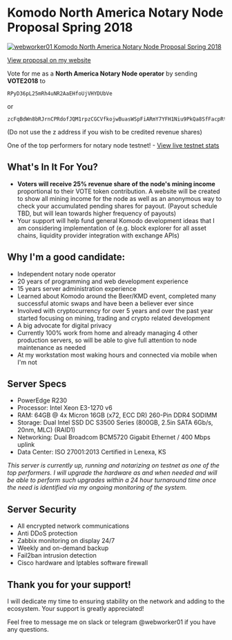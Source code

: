 #  Komodo North America Notary Node Proposal Spring 2018

[![webworker01 Komodo North America Notary Node Proposal Spring 2018](https://i0.wp.com/webworker.sh/wp-content/uploads/2018/03/komodo-logo-horizontal-01.png)](https://webworker.sh/notary)

[View proposal on my website](https://webworker.sh/notary)

Vote for me as a **North America Notary Node operator** by sending **VOTE2018** to

    RPyD36pL25mRh4uNR2AaEHfoUjVHYDUbVe

or

    zcFqBdWn8bRJrnCPRdofJQM1rpzCGCVfkojwBuasWSpFiARmY7YFH1Niu9PkQa8SfFacpRtxXkBCAK58hayo9yb6Q4y6wbF

(Do not use the z address if you wish to be credited revenue shares)

One of the top performers for notary node testnet! - [View live testnet stats](https://dexstats.info/notarizations.php)

## What's In It For You?

* **Voters will receive 25% revenue share of the node's mining income** proportional to their VOTE token contribution.  A website will be created to show all mining income for the node as well as an anonymous way to check your accumulated pending shares for payout. (Payout schedule TBD, but will lean towards higher frequency of payouts)
* Your support will help fund general Komodo development ideas that I am considering implementation of (e.g. block explorer for all asset chains, liquidity provider integration with exchange APIs)

## Why I'm a good candidate:

* Independent notary node operator
* 20 years of programming and web development experience
* 15 years server administration experience
* Learned about Komodo around the Beer/KMD event, completed many successful atomic swaps and have been a believer ever since
* Involved with cryptocurrency for over 5 years and over the past year started focusing on mining, trading and crypto related development
* A big advocate for digital privacy
* Currently 100% work from home and already managing 4 other production servers, so will be able to give full attention to node maintenance as needed
* At my workstation most waking hours and connected via mobile when I'm not

## Server Specs

* PowerEdge R230
* Processor: Intel Xeon E3-1270 v6
* RAM: 64GB @ 4x Micron 16GB (x72, ECC DR) 260-Pin DDR4 SODIMM
* Storage: Dual Intel SSD DC S3500 Series (800GB, 2.5in SATA 6Gb/s, 20nm, MLC) (RAID1)
* Networking: Dual Broadcom BCM5720 Gigabit Ethernet / 400 Mbps uplink
* Data Center: ISO 27001:2013 Certified in Lenexa, KS

_This server is currently up, running and notarizing on testnet as one of the top performers. I will upgrade the hardware as and when needed and will be able to perform such upgrades within a 24 hour turnaround time once the need is identified via my ongoing monitoring of the system._

## Server Security

* All encrypted network communications
* Anti DDoS protection
* Zabbix monitoring on display 24/7
* Weekly and on-demand backup
* Fail2ban intrusion detection
* Cisco hardware and Iptables software firewall

## Thank you for your support!

I will dedicate my time to ensuring stability on the network and adding to the ecosystem. Your support is greatly appreciated!

Feel free to message me on slack or telegram @webworker01 if you have any questions.
